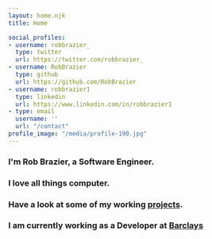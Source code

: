 ```yaml
---
layout: home.njk
title: Home

social_profiles:
- username: robbrazier_
  type: twitter
  url: https://twitter.com/robbrazier_
- username: RobBrazier
  type: github
  url: https://github.com/RobBrazier
- username: robbrazier1
  type: linkedin
  url: https://www.linkedin.com/in/robbrazier1
- type: email
  username: ''
  url: "/contact"
profile_image: "/media/profile-190.jpg"
---
```


### I'm **Rob Brazier**, a Software Engineer.
### I love all things computer.
### Have a look at some of my working [projects](/projects/).
### I am currently working as a Developer at [Barclays](https://home.barclays)
